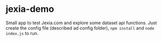 # jexia-demo

Small app to test Jexia.com and explore some dataset api functions. Just create the config file (described ad config folder), `npm install` and `node index.js` to run.
